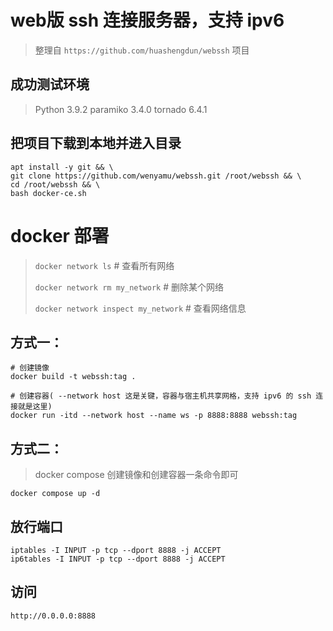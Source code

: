 # web版 ssh 连接服务器，支持 ipv6
> 整理自 `https://github.com/huashengdun/webssh` 项目

## 成功测试环境
> Python 3.9.2
> paramiko 3.4.0
> tornado 6.4.1

## 把项目下载到本地并进入目录
```
apt install -y git && \
git clone https://github.com/wenyamu/webssh.git /root/webssh && \
cd /root/webssh && \
bash docker-ce.sh
```

# docker 部署
> `docker network ls` # 查看所有网络
> 
> `docker network rm my_network` # 删除某个网络
> 
> `docker network inspect my_network` # 查看网络信息
## 方式一：
```
# 创建镜像
docker build -t webssh:tag .

# 创建容器( --network host 这是关键，容器与宿主机共享网格，支持 ipv6 的 ssh 连接就是这里)
docker run -itd --network host --name ws -p 8888:8888 webssh:tag
```
## 方式二：
> docker compose 创建镜像和创建容器一条命令即可
```
docker compose up -d
```
## 放行端口
```
iptables -I INPUT -p tcp --dport 8888 -j ACCEPT
ip6tables -I INPUT -p tcp --dport 8888 -j ACCEPT
```
## 访问
```
http://0.0.0.0:8888
```
